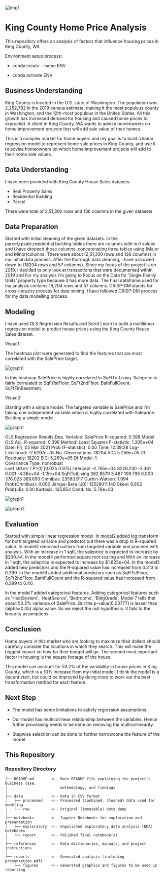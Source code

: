 ![img1](https://user-images.githubusercontent.com/70337178/110574559-5126b480-812b-11eb-9546-63d0d86c6649.jpeg)
# King County Home Price Analysis

This repository offers an analysis of factors that influence housing prices in King County, WA



Environment setup process:

- conda create --name ENV

- conda activate ENV


## Business Understanding

King County is located in the U.S. state of Washington. The population was 2,252,782 in the 2019 census estimate, making it the most populous county in Washington, and the 12th-most populous in the United States. All this growth has increased demand for housing and caused home prices to skyrocket. A client in King County, WA wants to advise homeowners on home improvement projects that will add sale value of their homes.


This is a complex market for home buyers and my goal is to build a linear regression model to represent home sale prices in King County, and use it to advise homeowners on which home improvement projects will add to their home sale values.

## Data Understanding

 I have been provided with King County House Sales datasets: 
 
- Real Property Sales 
- Residential Building 
- Parcel 

There were total of 2,51,300 rows and 136 columns in the given datasets. 

## Data Preparation

Started with initial cleaning of the given datasets. In the parcel,rpsale,residential building tables there are columns with null values and i have dropped those columns. concatenating three tables using (Major and Minor)columns. There were about (2,51,300 rows and 136 columns) in my initial data process. After the thorough data cleaning, i have narrowed down to (18204 rows and 57 columns). Since my focus of the project is on 2019, I decided to only look at transactions that were documented within 2019 and For my analysis i'm going to Focus on the Data for 'Single Family Units' property type because it has more data. The final dataframe used for my analysis contains 18,204 rows and 57 columns. CRISP-DM stands for cross-industry process for data mining. I have followed CRISP-DM process for my data modelling process. 

## Modeling

I have used OLS Regression Results and Scikit Learn to build a multilinear regression model to predict house prices using the King County House Sales dataset.

Visual1:

The heatmap plot were generated to find the features that are most correlated with the SalePrice target.

![graph1](reports/Model1.png)

In this heatmap SalePrice is highly correlated to SqFtTotLiving. Saleprice is fairly correlated to SqFt1stFloor, SqFt2ndFloor, BathFullCount, SqFtFinBasement.

Visual2:

Starting with a simple model. The targeted variable is SalePrice and i'm taking one independent variable which is highly correlated with Saleprice. Building a simple model.

![graph1](reports/Mode2.png)

OLS Regression Results
Dep. Variable:	SalePrice	R-squared:	0.398
Model:	OLS	Adj. R-squared:	0.398
Method:	Least Squares	F-statistic:	1.205e+04
Date:	Fri, 05 Mar 2021	Prob (F-statistic):	0.00
Time:	12:39:28	Log-Likelihood:	-2.6297e+05
No. Observations:	18204	AIC:	5.259e+05
Df Residuals:	18202	BIC:	5.260e+05
Df Model:	1		
Covariance Type:	nonrobust		
coef	std err	t	P>|t|	[0.025	0.975]
Intercept	-2.765e+04	8226.230	-3.361	0.001	-4.38e+04	-1.15e+04
SqFtTotLiving	382.8579	3.487	109.793	0.000	376.023	389.693
Omnibus:	23583.917	Durbin-Watson:	1.994
Prob(Omnibus):	0.000	Jarque-Bera (JB):	13528011.140
Skew:	6.802	Prob(JB):	0.00
Kurtosis:	135.854	Cond. No.	5.76e+03

![graph1](reports/Model3.png)

![graph2](reports/Model4.png)



## Evaluation

Started with simple linear regression model. In model2 added log transform for both targeted variable and predictor but there was a drop in R-squared value. In model3 removied outliers from targeted variable and proceed with analysis. With an increase in 1 sqft, the saleprice is expected to increase by $200.44. In the model4 performed square root scaling and With an increase in 1 sqft, the saleprice is expected to increase by $1.825e+04. In the model5 added new predictors and the R-squared value has increased from 0.313 to 0.399. In the model6 added additional predictors such as SqFt1stFloor, SqFt2ndFloor, BathFullCount and the  R-squared value has increased from 0.399 to 0.40.

In the model7 added categorical features. Adding categorical features such as 'HeatSystem', 'HeatSource', 'Bedrooms', 'BldgGrade', Model 7 tells that about 53.2% variance of SalePrice. But the p-value(0.03777) is lesser than (alpha=0.05) alpha value. So we reject the null hypothesis. It fails to the linearity assumptions. 


## Conclusion

Home buyers in this market who are looking to maximize their dollars should carefully consider the locations in which they search. This will make the biggest impact on how far their budget will go. The second most important factor in housing is the square footage of the house.

This model can account for 53.2% of the variability in house prices in King County, which is a 10% increase from my initial model. I think the model is a decent start, but could be improved by doing more to work out the best transformation method for each feature.

## Next Step

- The model has some limitations to satisfy regression assumptions.

- Our model has multicollinear relationship between the variables. Hence futher processing needs to be done on removing the multicollinearity.

- Stepwise selection can be done to further narrowdone the feature of the model.

## This Repository

### Repository Directory

```
├── README.md        <-- Main README file explaining the project's business case,
│                        methodology, and findings
│
├── data             <-- Data in CSV format
│   ├── processed    <-- Processed (combined, cleaned) data used for modeling
│   └── raw          <-- Original (immutable) data dump
│
├── notebooks        <-- Jupyter Notebooks for exploration and presentation
│   ├── exploratory  <-- Unpolished exploratory data analysis (EDA) notebooks
│   └── report       <-- Polished final notebook(s)
│
├── references       <-- Data dictionaries, manuals, and project instructions
│
└── reports          <-- Generated analysis (including presentation.pdf)
    └── figures      <-- Generated graphics and figures to be used in reporting
```
